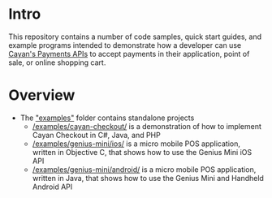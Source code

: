 # Intro

This repository contains a number of code samples, quick start guides, and example programs intended to demonstrate how a developer can use [Cayan's Payments APIs](https://cayan.com/developers/) to accept payments in their application, point of sale, or online shopping cart.

# Overview

* The ["examples"](https://github.com/Cayan-LLC/developer-docs/tree/master/examples) folder contains standalone projects 
  * [/examples/cayan-checkout/](https://github.com/Cayan-LLC/developer-docs/tree/master/examples/ecommerce) is a demonstration of how to implement Cayan Checkout in C#, Java, and PHP
  * [/examples/genius-mini/ios/](https://github.com/Cayan-LLC/developer-docs/tree/master/examples/genius-mini/ios) is a micro mobile POS application, written in Objective C, that shows how to use the Genius Mini iOS API
  * [/examples/genius-mini/android/](https://github.com/Cayan-LLC/developer-docs/tree/master/examples/genius-mini/android) is a micro mobile POS application, written in Java, that shows how to use the Genius Mini and Handheld Android API
